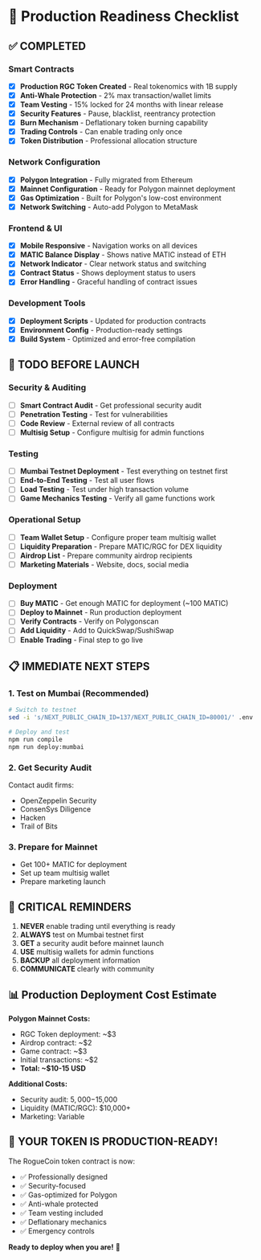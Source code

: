 # 🎯 Production Readiness Checklist

## ✅ COMPLETED

### Smart Contracts
- [x] **Production RGC Token Created** - Real tokenomics with 1B supply
- [x] **Anti-Whale Protection** - 2% max transaction/wallet limits
- [x] **Team Vesting** - 15% locked for 24 months with linear release
- [x] **Security Features** - Pause, blacklist, reentrancy protection
- [x] **Burn Mechanism** - Deflationary token burning capability
- [x] **Trading Controls** - Can enable trading only once
- [x] **Token Distribution** - Professional allocation structure

### Network Configuration  
- [x] **Polygon Integration** - Fully migrated from Ethereum
- [x] **Mainnet Configuration** - Ready for Polygon mainnet deployment
- [x] **Gas Optimization** - Built for Polygon's low-cost environment
- [x] **Network Switching** - Auto-add Polygon to MetaMask

### Frontend & UI
- [x] **Mobile Responsive** - Navigation works on all devices
- [x] **MATIC Balance Display** - Shows native MATIC instead of ETH
- [x] **Network Indicator** - Clear network status and switching
- [x] **Contract Status** - Shows deployment status to users
- [x] **Error Handling** - Graceful handling of contract issues

### Development Tools
- [x] **Deployment Scripts** - Updated for production contracts
- [x] **Environment Config** - Production-ready settings
- [x] **Build System** - Optimized and error-free compilation

## 🔄 TODO BEFORE LAUNCH

### Security & Auditing
- [ ] **Smart Contract Audit** - Get professional security audit
- [ ] **Penetration Testing** - Test for vulnerabilities
- [ ] **Code Review** - External review of all contracts
- [ ] **Multisig Setup** - Configure multisig for admin functions

### Testing
- [ ] **Mumbai Testnet Deployment** - Test everything on testnet first
- [ ] **End-to-End Testing** - Test all user flows
- [ ] **Load Testing** - Test under high transaction volume
- [ ] **Game Mechanics Testing** - Verify all game functions work

### Operational Setup
- [ ] **Team Wallet Setup** - Configure proper team multisig wallet
- [ ] **Liquidity Preparation** - Prepare MATIC/RGC for DEX liquidity
- [ ] **Airdrop List** - Prepare community airdrop recipients
- [ ] **Marketing Materials** - Website, docs, social media

### Deployment
- [ ] **Buy MATIC** - Get enough MATIC for deployment (~100 MATIC)
- [ ] **Deploy to Mainnet** - Run production deployment
- [ ] **Verify Contracts** - Verify on Polygonscan
- [ ] **Add Liquidity** - Add to QuickSwap/SushiSwap
- [ ] **Enable Trading** - Final step to go live

## 📋 IMMEDIATE NEXT STEPS

### 1. Test on Mumbai (Recommended)
```bash
# Switch to testnet
sed -i 's/NEXT_PUBLIC_CHAIN_ID=137/NEXT_PUBLIC_CHAIN_ID=80001/' .env

# Deploy and test
npm run compile
npm run deploy:mumbai
```

### 2. Get Security Audit
Contact audit firms:
- OpenZeppelin Security
- ConsenSys Diligence
- Hacken
- Trail of Bits

### 3. Prepare for Mainnet
- Get 100+ MATIC for deployment
- Set up team multisig wallet
- Prepare marketing launch

## 🚨 CRITICAL REMINDERS

1. **NEVER** enable trading until everything is ready
2. **ALWAYS** test on Mumbai testnet first  
3. **GET** a security audit before mainnet launch
4. **USE** multisig wallets for admin functions
5. **BACKUP** all deployment information
6. **COMMUNICATE** clearly with community

## 📊 Production Deployment Cost Estimate

**Polygon Mainnet Costs:**
- RGC Token deployment: ~$3
- Airdrop contract: ~$2  
- Game contract: ~$3
- Initial transactions: ~$2
- **Total: ~$10-15 USD**

**Additional Costs:**
- Security audit: $5,000-$15,000
- Liquidity (MATIC/RGC): $10,000+
- Marketing: Variable

## 🎉 YOUR TOKEN IS PRODUCTION-READY!

The RogueCoin token contract is now:
- ✅ Professionally designed
- ✅ Security-focused
- ✅ Gas-optimized for Polygon
- ✅ Anti-whale protected
- ✅ Team vesting included
- ✅ Deflationary mechanics
- ✅ Emergency controls

**Ready to deploy when you are!** 🚀